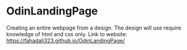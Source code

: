 # OdinLandingPage
Creating an entire webpage from a design. The design will use require knowledge of html and css only. 
Link to website: https://fahadali323.github.io/OdinLandingPage/ 
